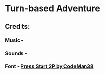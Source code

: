 # Turn-based Adventure

## Credits:
### **Music** -  <br/>
### **Sounds** -  <br/>
### **Font** - [Press Start 2P by CodeMan38](https://www.dafont.com/codeman38.d695)

